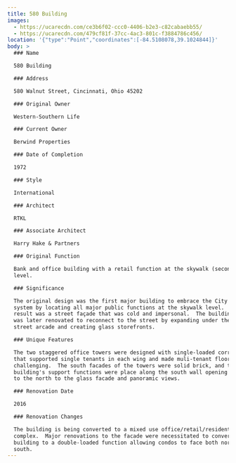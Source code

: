 ```yaml
---
title: 580 Building
images:
  - https://ucarecdn.com/ce3b6f02-ccc0-4406-b2e3-c82cabaebb55/
  - https://ucarecdn.com/479cf81f-37cc-4ac3-801c-f3884786c456/
location: '{"type":"Point","coordinates":[-84.5108078,39.1024844]}'
body: >
  ### Name

  580 Building

  ### Address

  580 Walnut Street, Cincinnati, Ohio 45202

  ### Original Owner

  Western-Southern Life

  ### Current Owner

  Berwind Properties

  ### Date of Completion

  1972

  ### Style

  International

  ### Architect

  RTKL

  ### Associate Architect

  Harry Hake & Partners

  ### Original Function

  Bank and office building with a retail function at the skywalk (second floor)
  level.

  ### Significance

  The original design was the first major building to embrace the City's skywalk
  system by locating all major public functions at the skywalk level.  The
  result was a street façade that was cold and impersonal.  The building base
  was later renovated to reconnect to the street by expanding under the original
  street arcade and creating glass storefronts.

  ### Unique Features

  The two staggered office towers were designed with single-loaded corridors
  that supported single tenants in each wing and made muli-tenant floors
  challenging.  The south facades of the towers were solid brick, and the
  building's support functions were place along the south wall opening all space
  to the north to the glass facade and panoramic views.

  ### Renovation Date

  2016

  ### Renovation Changes

  The building is being converted to a mixed use office/retail/residential
  complex.  Major renovations to the facade were necessitated to convert the
  building to a double-loaded function allowing condos to face both north and
  south.
---
```

